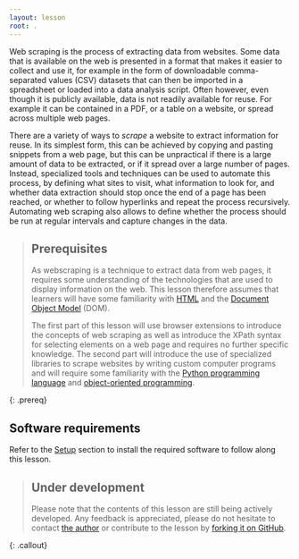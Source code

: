 ```yaml
---
layout: lesson
root: .
---
```


Web scraping is the process of extracting data from websites. Some data that is available on the web is
presented in a format that makes it easier to collect and use it, for example in the form of downloadable
comma-separated values (CSV) datasets that can then be imported in a spreadsheet or loaded into a data analysis
script. Often however, even though it is publicly available, data is not readily available for reuse. 
For example it can be contained in a PDF, or a table on a website, or spread across multiple web pages.

There are a variety of ways to _scrape_ a website to extract information for reuse.
In its simplest form, this can be achieved by
copying and pasting snippets from a web page, but this can be unpractical if there is a large amount of data to
be extracted, or if it spread over a large number of pages. Instead, specialized tools and techniques can be used
to automate this process, by defining what sites to visit, what information to look for, and whether data extraction
should stop once the end of a page has been reached, or whether to follow hyperlinks and repeat the process recursively.
Automating web scraping also allows to define whether the process should be run at regular intervals and capture changes
in the data.


> ## Prerequisites
>
> As webscraping is a technique to extract data from web pages, it requires some understanding of
> the technologies that are used to display information on the web. 
> This lesson therefore assumes that learners will have some familiarity with [HTML](https://en.wikipedia.org/wiki/HTML)
> and the [Document Object Model](https://en.wikipedia.org/wiki/Document_Object_Model) (DOM).
>  
> The first part of this lesson will use browser extensions to introduce the concepts of web scraping
> as well as introduce the XPath syntax for selecting elements on a web page
> and requires no further specific knowledge.
> The second part will introduce the use of specialized libraries to scrape websites by writing
> custom computer programs and will require some familiarity with the 
> [Python programming language](https://swcarpentry.github.io/python-novice-inflammation/)
> and [object-oriented programming](https://en.wikipedia.org/wiki/Object-oriented_programming).
>
{: .prereq}

## Software requirements

Refer to the [Setup](setup/) section to install the required software to follow along this lesson.

> ## Under development
>
> Please note that the contents of this lesson are still being actively developed. Any feedback is
> appreciated, please do not hesitate to contact [the author](mailto:tom@timtom.ch) or contribute
> to the lesson by [forking it on GitHub](https://github.com/timtomch/library-webscraping/).
>
{: .callout}